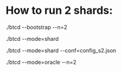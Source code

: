 # How to run 2 shards:
./btcd --bootstrap --n=2

./btcd --mode=shard

./btcd --mode=shard --conf=config_s2.json

./btcd --mode=oracle --n=2
